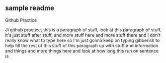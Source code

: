 ## sample readme
Github Practice

Ji github practice, this is a paragraph of stuff, look at this paragraph of stuff, it's just stuff after stuff, and more stuff here and more stuff there and I don't really know what to type here so I'm just gonna keep on typing gibberish to help fill the rest of this stuff of this paragraph up with stuff and information and things and more things here and look at how long this run on sentence is
